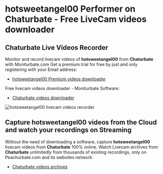# hotsweetangel00 Performer on Chaturbate - Free LiveCam videos downloader

## Chaturbate Live Videos Recorder

Monitor and record livecam videos of **hotsweetangel00** from **Chaturbate** with Moniturbate.com
Get a premium trial for free by just and only registering with your Email address:
* [hotsweetangel00 Premium videos downloader](https://moniturbate.com/request-demo-licence-key.html)

Free livecam videos downloader - Moniturbate Software:
* [Chaturbate videos downloader](https://moniturbate.com/moniturbate-download-software.html)

![hotsweetangel00 livecam videos recorder](https://peachurnet.com/templates/moniturbate-software.png)


## Capture hotsweetangel00 videos from the Cloud and watch your recordings on Streaming

Without the need of downloading a software, capture **hotsweetangel00** livecam videos from **Chaturbate** 100% online.
Watch Livecam archives from **Chaturbate** unlimitedly from thousands of existing recordings, only on Peachurbate.com and its websites network:
* [Chaturbate videos archives](https://peachurnet.com/)